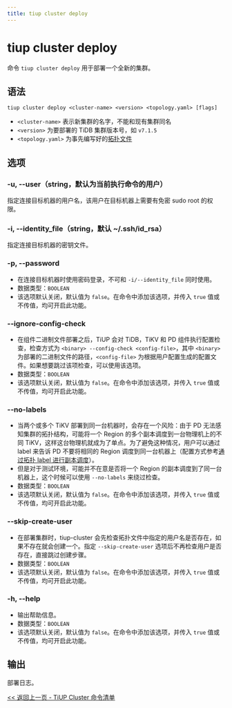 ```yaml
---
title: tiup cluster deploy
---
```


# tiup cluster deploy

命令 `tiup cluster deploy` 用于部署一个全新的集群。

## 语法

```shell
tiup cluster deploy <cluster-name> <version> <topology.yaml> [flags]
```

- `<cluster-name>` 表示新集群的名字，不能和现有集群同名
- `<version>` 为要部署的 TiDB 集群版本号，如 `v7.1.5`
- `<topology.yaml>` 为事先编写好的[拓扑文件](/tiup/tiup-cluster-topology-reference.md)

## 选项

### -u, --user（string，默认为当前执行命令的用户）

指定连接目标机器的用户名，该用户在目标机器上需要有免密 sudo root 的权限。

### -i, --identity_file（string，默认 ~/.ssh/id_rsa）

指定连接目标机器的密钥文件。

### -p, --password

- 在连接目标机器时使用密码登录，不可和 `-i/--identity_file` 同时使用。
- 数据类型：`BOOLEAN`
- 该选项默认关闭，默认值为 `false`。在命令中添加该选项，并传入 `true` 值或不传值，均可开启此功能。

### --ignore-config-check

- 在组件二进制文件部署之后，TiUP 会对 TiDB，TiKV 和 PD 组件执行配置检查，检查方式为 `<binary> --config-check <config-file>`，其中 `<binary>` 为部署的二进制文件的路径，`<config-file>` 为根据用户配置生成的配置文件。如果想要跳过该项检查，可以使用该选项。
- 数据类型：`BOOLEAN`
- 该选项默认关闭，默认值为 `false`。在命令中添加该选项，并传入 `true` 值或不传值，均可开启此功能。

### --no-labels

- 当两个或多个 TiKV 部署到同一台机器时，会存在一个风险：由于 PD 无法感知集群的拓扑结构，可能将一个 Region 的多个副本调度到一台物理机上的不同 TiKV，这样这台物理机就成为了单点。为了避免这种情况，用户可以通过 label 来告诉 PD 不要将相同的 Region 调度到同一台机器上（配置方式参考[通过拓扑 label 进行副本调度](/schedule-replicas-by-topology-labels.md)）。
- 但是对于测试环境，可能并不在意是否将一个 Region 的副本调度到了同一台机器上，这个时候可以使用 `--no-labels` 来绕过检查。
- 数据类型：`BOOLEAN`
- 该选项默认关闭，默认值为 `false`。在命令中添加该选项，并传入 `true` 值或不传值，均可开启此功能。

### --skip-create-user

- 在部署集群时，tiup-cluster 会先检查拓扑文件中指定的用户名是否存在，如果不存在就会创建一个。指定 `--skip-create-user` 选项后不再检查用户是否存在，直接跳过创建步骤。
- 数据类型：`BOOLEAN`
- 该选项默认关闭，默认值为 `false`。在命令中添加该选项，并传入 `true` 值或不传值，均可开启此功能。

### -h, --help

- 输出帮助信息。
- 数据类型：`BOOLEAN`
- 该选项默认关闭，默认值为 `false`。在命令中添加该选项，并传入 `true` 值或不传值，均可开启此功能。

## 输出

部署日志。

[<< 返回上一页 - TiUP Cluster 命令清单](/tiup/tiup-component-cluster.md#命令清单)

